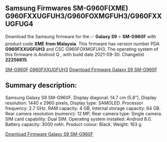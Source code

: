 <h2>Samsung Firmwares SM-G960F(XME) G960FXXUGFUH3/G960FOXMGFUH3/G960FXXUGFUG4</h2>
Download the Samsung firmware for the ✅ <strong>Galaxy S9 </strong> ⭐ <strong>SM-G960F</strong> with product code <strong>XME</strong> <strong> from Malaysia</strong>. This firmware has version number PDA <strong>G960FXXUGFUH3</strong> and CSC G960FOXMGFUH3. The operating system of this firmware is Android Q , with build date 2021-09-30. Changelist <strong>22256815</strong>.


[SM-G960F](https://samfirm.shop/samsung/model/SM-G960F)
[G960FXXUGFUH3](https://samfirm.shop/samsung/pda/G960FXXUGFUH3)
[Download Firmware Galaxy S9 SM-G960F](https://samfirm.shop/samsung/firmware/461966)
<h2>Summary description:</h2>
<p>Samsung Galaxy S9 SM-G960F. Display diagonal: 14.7 cm (5.8"), Display resolution: 1440 x 2960 pixels, Display type: SAMOLED. Processor frequency: 2.7 GHz. RAM capacity: 4 GB, Internal storage capacity: 64 GB. Rear camera resolution (numeric): 12 MP, Rear camera type: Single camera. SIM card capability: Dual SIM. Operating system installed: Android 8.0. Battery capacity: 3000 mAh. Product colour: Black. Weight: 163 g</p>


[Download Firmware Galaxy S9 SM-G960F](https://samfirm.shop/samsung/firmware/461966)
